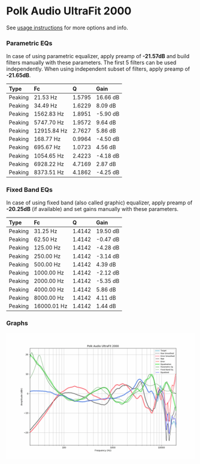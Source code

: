 # Polk Audio UltraFit 2000
See [usage instructions](https://github.com/jaakkopasanen/AutoEq#usage) for more options and info.

### Parametric EQs
In case of using parametric equalizer, apply preamp of **-21.57dB** and build filters manually
with these parameters. The first 5 filters can be used independently.
When using independent subset of filters, apply preamp of **-21.65dB**.

| Type    | Fc          |      Q | Gain     |
|:--------|:------------|:-------|:---------|
| Peaking | 21.53 Hz    | 1.5795 | 16.66 dB |
| Peaking | 34.49 Hz    | 1.6229 | 8.09 dB  |
| Peaking | 1562.83 Hz  | 1.8951 | -5.90 dB |
| Peaking | 5747.70 Hz  | 1.9572 | 9.64 dB  |
| Peaking | 12915.84 Hz | 2.7627 | 5.86 dB  |
| Peaking | 168.77 Hz   | 0.9964 | -4.50 dB |
| Peaking | 695.67 Hz   | 1.0723 | 4.56 dB  |
| Peaking | 1054.65 Hz  | 2.4223 | -4.18 dB |
| Peaking | 6928.22 Hz  | 4.7169 | 2.87 dB  |
| Peaking | 8373.51 Hz  | 4.1862 | -4.25 dB |

### Fixed Band EQs
In case of using fixed band (also called graphic) equalizer, apply preamp of **-20.25dB**
(if available) and set gains manually with these parameters.

| Type    | Fc          |      Q | Gain     |
|:--------|:------------|:-------|:---------|
| Peaking | 31.25 Hz    | 1.4142 | 19.50 dB |
| Peaking | 62.50 Hz    | 1.4142 | -0.47 dB |
| Peaking | 125.00 Hz   | 1.4142 | -4.28 dB |
| Peaking | 250.00 Hz   | 1.4142 | -3.14 dB |
| Peaking | 500.00 Hz   | 1.4142 | 4.39 dB  |
| Peaking | 1000.00 Hz  | 1.4142 | -2.12 dB |
| Peaking | 2000.00 Hz  | 1.4142 | -5.35 dB |
| Peaking | 4000.00 Hz  | 1.4142 | 5.86 dB  |
| Peaking | 8000.00 Hz  | 1.4142 | 4.11 dB  |
| Peaking | 16000.01 Hz | 1.4142 | 1.44 dB  |

### Graphs
![](./Polk%20Audio%20UltraFit%202000.png)